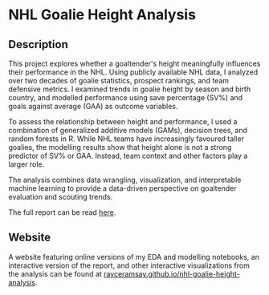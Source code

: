 # NHL Goalie Height Analysis

## Description

This project explores whether a goaltender's height meaningfully influences their performance in the NHL.
Using publicly available NHL data, I analyzed over two decades of goalie statistics, prospect rankings, and team defensive metrics. 
I examined trends in goalie height by season and birth country, and modelled performance using save percentage (SV%) and goals against 
average (GAA) as outcome variables.

To assess the relationship between height and performance, I used a combination of generalized additive models (GAMs), decision trees, 
and random forests in R. While NHL teams have increasingly favoured taller goalies, the modelling results show that height alone is 
not a strong predictor of SV% or GAA. Instead, team context and other factors play a larger role.

The analysis combines data wrangling, visualization, and interpretable machine learning to provide a data-driven perspective on 
goaltender evaluation and scouting trends.

The full report can be read [here](https://github.com/rayceramsay/nhl-goalie-height-analysis/blob/main/04_final_report/04_final_report.pdf).

## Website

A website featuring online versions of my EDA and modelling notebooks, an interactive version of the report, and other interactive visualizations 
from the analysis can be found at [rayceramsay.github.io/nhl-goalie-height-analysis](https://rayceramsay.github.io/nhl-goalie-height-analysis/).
